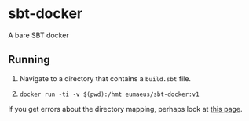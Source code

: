 # sbt-docker
A bare SBT docker

## Running

1. Navigate to a directory that contains a `build.sbt` file.

1. `docker run -ti -v $(pwd):/hmt eumaeus/sbt-docker:v1`

If you get errors about the directory mapping, perhaps look at [this page](https://docs.docker.com/docker-for-mac/osxfs/#namespaces).
